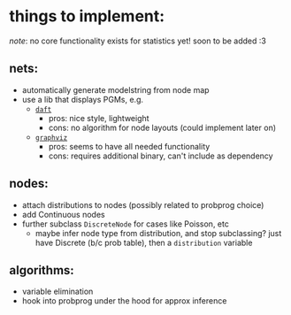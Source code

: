 # things to implement:

*note*: no core functionality exists for statistics yet! soon to be added :3

## nets:
- automatically generate modelstring from node map
- use a lib that displays PGMs, e.g.
    - [`daft`](https://docs.daft-pgm.org/en/latest/)
        - pros: nice style, lightweight
        - cons: no algorithm for node layouts (could implement later on)
    - [`graphviz`](https://github.com/xflr6/graphviz)
        - pros: seems to have all needed functionality
        - cons: requires additional binary, can't include as dependency

## nodes:
- attach distributions to nodes (possibly related to probprog choice)
- add Continuous nodes
- further subclass `DiscreteNode` for cases like Poisson, etc
    - maybe infer node type from distribution, and stop subclassing? just have Discrete (b/c prob table), then a `distribution` variable

## algorithms:
- variable elimination
- hook into probprog under the hood for approx inference
